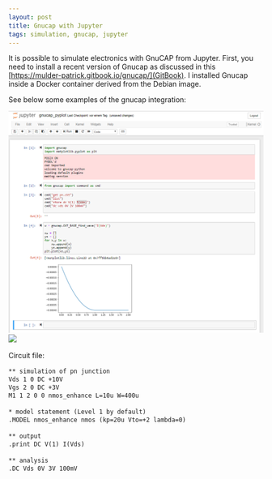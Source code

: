 ```yaml
---
layout: post
title: Gnucap with Jupyter
tags: simulation, gnucap, jupyter
---
```

It is possible to simulate electronics with GnuCAP from Jupyter. First, you need to install a recent version of Gnucap as discussed in this [https://mulder-patrick.gitbook.io/gnucap/](GitBook). I installed Gnucap inside a Docker container derived from the Debian image.

See below some examples of the gnucap integration:

<img src="/media/images/pn_plot.PNG" />
<img src="/media/images/pygnucap.png.PNG" />


Circuit file:
```
** simulation of pn junction
Vds 1 0 DC +10V
Vgs 2 0 DC +3V
M1 1 2 0 0 nmos_enhance L=10u W=400u

* model statement (Level 1 by default)
.MODEL nmos_enhance nmos (kp=20u Vto=+2 lambda=0)

** output
.print DC V(1) I(Vds)

** analysis
.DC Vds 0V 3V 100mV

```
